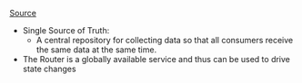 [Source ](https://app.pluralsight.com/ilx/video-courses/95928800-2762-4781-b4e5-02f6d13de70c/d81c657f-e89b-4b2e-a384-dfedfd870a5c/6a65a1de-790c-43cf-a221-b2cf20fe0c8d)
- Single Source of Truth:
	- A central repository for collecting data so that all consumers receive the same data at the same time.
- The Router is a globally available service and thus can be used to drive state changes